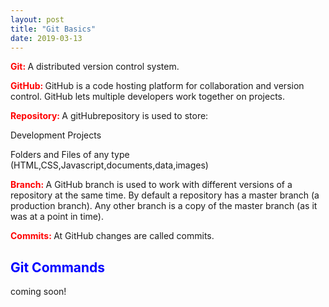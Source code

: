 ```yaml
---
layout: post
title: "Git Basics"
date: 2019-03-13
---
```


<body>

<p><font color="red"><b>Git: </b></font>A distributed version control system.</p>

  

<p><font color="red"><b>GitHub: </b></font>GitHub is a code hosting platform for collaboration and version control. GitHub lets multiple developers work together on projects.</p>

  

<p><font color="red"><b>Repository: </b></font>A gitHubrepository is used to store:

Development Projects

Folders and Files of any type (HTML,CSS,Javascript,documents,data,images)</p>

  

<p><font color="red"><b>Branch: </b></font>A GitHub branch is used to work with different versions of a repository at the same time. By default a repository has a master branch (a production branch). Any other branch is a copy of the master branch (as it was at a point in time).</p>

  

<p><font color="red"><b>Commits: </b></font>At GitHub changes are called commits.</p>

  

<h2> <font color=blue>Git Commands</font></h2>

<p>coming soon!</p>
</body>

